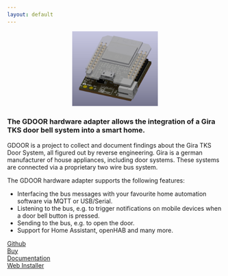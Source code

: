 ```yaml
---
layout: default
---
```

<p align="center">
<a href="./assets/images/hardware.png" target="blank"><img src="./assets/images/hardware.png" width="200px"/></a>
</p>

<div class="banner">
<h3>The GDOOR hardware adapter allows the integration of a Gira TKS door bell system into a smart home.</h3>
</div>

GDOOR is a project to collect and document findings about the Gira TKS Door System, all figured out by reverse engineering.
Gira is a german manufacturer of house appliances, including door systems. These systems are connected via a proprietary two wire bus system. 

The GDOOR hardware adapter supports the following features:
- Interfacing the bus messages with your favourite home automation software via MQTT or USB/Serial.
- Listening to the bus, e.g. to trigger notifications on mobile devices when a door bell button is pressed.
- Sending to the bus, e.g. to open the door.
- Support for Home Assistant, openHAB and many more.

<div class="actions">
<div class="button"><a href="https://github.com/gdoor-org/gdoor">Github</a></div>
<div class="button"><a href="/buy.html">Buy</a></div>
<div class="button"><a href="/documentation.html">Documentation</a></div>
<div class="button"><a href="/web-installer.html">Web Installer</a></div>
</div>